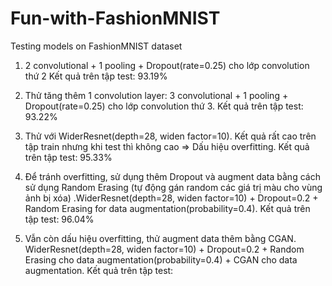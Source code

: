# Fun-with-FashionMNIST
Testing models on FashionMNIST dataset

1. 2 convolutional + 1 pooling + Dropout(rate=0.25) cho lớp convolution thứ 2 
Kết quả trên tập test: 93.19%

2. Thử tăng thêm 1 convolution layer: 3 convolutional + 1 pooling + Dropout(rate=0.25) cho lớp convolution thứ 3. 
Kết quả trên tập test: 93.22%

3. Thử với WiderResnet(depth=28, widen factor=10). Kết quả rất cao trên tập train nhưng khi test thì không cao => Dấu hiệu overfitting.
Kết quả trên tập test: 95.33%

4. Để tránh overfitting, sử dụng thêm Dropout và augment data bằng cách sử dụng Random Erasing (tự động gán random các giá trị màu cho vùng ảnh bị xóa) .WiderResnet(depth=28, widen factor=10) + Dropout=0.2 + Random Erasing for data augmentation(probability=0.4).
Kết quả trên tập test:  96.04%

5. Vẫn còn dấu hiệu overfitting, thử augment data thêm bằng CGAN. WiderResnet(depth=28, widen factor=10) + Dropout=0.2 + Random Erasing cho data augmentation(probability=0.4) + CGAN cho data augmentation.
Kết quả trên tập test:
